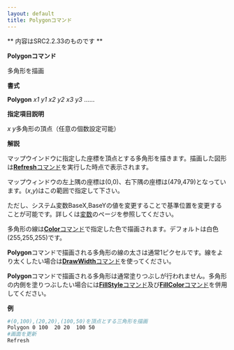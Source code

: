 ```yaml
---
layout: default
title: Polygonコマンド
---
```

** 内容はSRC2.2.33のものです **

**Polygonコマンド**

多角形を描画

**書式**

**Polygon** *x1 y1 x2 y2 x3 y3* ……

**指定項目説明**

*x y*多角形の頂点（任意の個数設定可能）

**解説**

マップウインドウに指定した座標を頂点とする多角形を描きます。描画した図形は[**Refresh**コマンド](Refreshコマンド.md)を実行した時点で表示されます。

マップウィンドウの左上隅の座標は(0,0)、右下隅の座標は(479,479)となっています。(*x*,*y*)はこの範囲で指定して下さい。

ただし、システム変数BaseX,BaseYの値を変更することで基準位置を変更することが可能です。詳しくは[変数](変数.md)のページを参照してください。

多角形の線は[**Color**コマンド](Colorコマンド.md)で指定した色で描画されます。デフォルトは白色(255,255,255)です。

**Polygon**コマンドで描画される多角形の線の太さは通常1ピクセルです。線をより太くしたい場合は[**DrawWidth**コマンド](DrawWidthコマンド.md)を使ってください。

**Polygon**コマンドで描画される多角形は通常塗りつぶしが行われません。多角形の内側を塗りつぶしたい場合には[**FillStyle**コマンド](FillStyleコマンド.md)及び[**FillColor**コマンド](FillColorコマンド.md)を併用してください。

**例**
```sh
#(0,100),(20,20),(100,50)を頂点とする三角形を描画
Polygon 0 100  20 20  100 50
#画面を更新
Refresh
```

